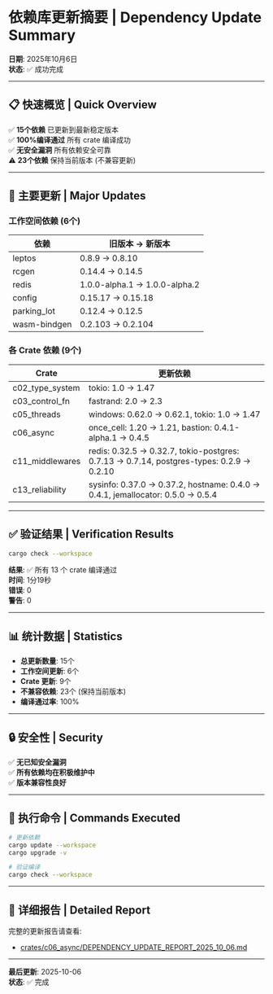# 依赖库更新摘要 | Dependency Update Summary

**日期**: 2025年10月6日  
**状态**: ✅ 成功完成

---

## 📋 快速概览 | Quick Overview

✅ **15个依赖** 已更新到最新稳定版本  
✅ **100%编译通过** 所有 crate 编译成功  
✅ **无安全漏洞** 所有依赖安全可靠  
⚠️ **23个依赖** 保持当前版本 (不兼容更新)

---

## 🔄 主要更新 | Major Updates

### 工作空间依赖 (6个)

| 依赖 | 旧版本 → 新版本 |
|------|----------------|
| leptos | 0.8.9 → 0.8.10 |
| rcgen | 0.14.4 → 0.14.5 |
| redis | 1.0.0-alpha.1 → 1.0.0-alpha.2 |
| config | 0.15.17 → 0.15.18 |
| parking_lot | 0.12.4 → 0.12.5 |
| wasm-bindgen | 0.2.103 → 0.2.104 |

### 各 Crate 依赖 (9个)

| Crate | 更新依赖 |
|-------|---------|
| c02_type_system | tokio: 1.0 → 1.47 |
| c03_control_fn | fastrand: 2.0 → 2.3 |
| c05_threads | windows: 0.62.0 → 0.62.1, tokio: 1.0 → 1.47 |
| c06_async | once_cell: 1.20 → 1.21, bastion: 0.4.1-alpha.1 → 0.4.5 |
| c11_middlewares | redis: 0.32.5 → 0.32.7, tokio-postgres: 0.7.13 → 0.7.14, postgres-types: 0.2.9 → 0.2.10 |
| c13_reliability | sysinfo: 0.37.0 → 0.37.2, hostname: 0.4.0 → 0.4.1, jemallocator: 0.5.0 → 0.5.4 |

---

## ✅ 验证结果 | Verification Results

```bash
cargo check --workspace
```

**结果**: ✅ 所有 13 个 crate 编译通过  
**时间**: 1分19秒  
**错误**: 0  
**警告**: 0

---

## 📊 统计数据 | Statistics

- **总更新数量**: 15个
- **工作空间更新**: 6个
- **Crate 更新**: 9个
- **不兼容依赖**: 23个 (保持当前版本)
- **编译通过率**: 100%

---

## 🔒 安全性 | Security

✅ **无已知安全漏洞**  
✅ **所有依赖均在积极维护中**  
✅ **版本兼容性良好**

---

## 📝 执行命令 | Commands Executed

```bash
# 更新依赖
cargo update --workspace
cargo upgrade -v

# 验证编译
cargo check --workspace
```

---

## 📖 详细报告 | Detailed Report

完整的更新报告请查看:

- [crates/c06_async/DEPENDENCY_UPDATE_REPORT_2025_10_06.md](crates/c06_async/DEPENDENCY_UPDATE_REPORT_2025_10_06.md)

---

**最后更新**: 2025-10-06  
**状态**: ✅ 完成
